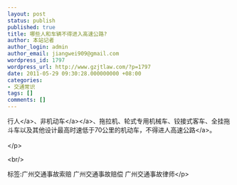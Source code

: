 ```yaml
---
layout: post
status: publish
published: true
title: 哪些人和车辆不得进入高速公路?
author: 本站记者
author_login: admin
author_email: jiangwei909@gmail.com
wordpress_id: 1797
wordpress_url: http://www.gzjtlaw.com/?p=1797
date: 2011-05-29 09:30:28.000000000 +08:00
categories:
- 交通常识
tags: []
comments: []
---
```

<p><a>行人<&#47;a>、<a>非<a>机动车<&#47;a><&#47;a>、拖拉机、轮式专用机械车、铰接式客车、全挂拖斗车以及其他设计最高时速低于70公里的机动车，不得进人<a>高速公路<&#47;a>。 <br><br><&#47;p><br&#47;><p>标签:广州交通事故索赔 广州交通事故赔偿 广州交通事故律师<&#47;p>
